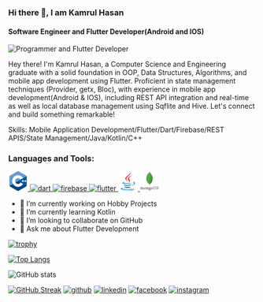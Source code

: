 ### Hi there 👋, I am Kamrul Hasan
#### Software Engineer and Flutter Developer(Android and IOS)
![Programmer and Flutter Developer](https://media.licdn.com/dms/image/v2/D5616AQFM0Iy1xbK5Sg/profile-displaybackgroundimage-shrink_350_1400/profile-displaybackgroundimage-shrink_350_1400/0/1673209820352?e=1741824000&v=beta&t=jzte10Dvo1XKUzHCYvJVwlLCIKCiZqQ1A6dLXFlJsjc)

Hey there! I'm Kamrul Hasan, a Computer Science and Engineering graduate with a solid foundation in OOP, Data Structures, Algorithms, and mobile app development using Flutter. Proficient in state management techniques (Provider, getx, Bloc), with experience in mobile app development(Android & IOS), including REST API integration and real-time as well as local database management using Sqflite and Hive. Let's connect and build something remarkable!

Skills: Mobile Application Development/Flutter/Dart/Firebase/REST APIS/State Management/Java/Kotlin/C++

<h3 align="left">Languages and Tools:</h3>
<p align="left"> <a href="https://www.w3schools.com/cpp/" target="_blank" rel="noreferrer"> <img src="https://raw.githubusercontent.com/devicons/devicon/master/icons/cplusplus/cplusplus-original.svg" alt="cplusplus" width="40" height="40"/> </a> <a href="https://dart.dev" target="_blank" rel="noreferrer"> <img src="https://www.vectorlogo.zone/logos/dartlang/dartlang-icon.svg" alt="dart" width="40" height="40"/> </a> <a href="https://firebase.google.com/" target="_blank" rel="noreferrer"> <img src="https://www.vectorlogo.zone/logos/firebase/firebase-icon.svg" alt="firebase" width="40" height="40"/> </a> <a href="https://flutter.dev" target="_blank" rel="noreferrer"> <img src="https://www.vectorlogo.zone/logos/flutterio/flutterio-icon.svg" alt="flutter" width="40" height="40"/> </a> <a href="https://www.java.com" target="_blank" rel="noreferrer"> <img src="https://raw.githubusercontent.com/devicons/devicon/master/icons/java/java-original.svg" alt="java" width="40" height="40"/> </a> <a href="https://www.mongodb.com/" target="_blank" rel="noreferrer"> <img src="https://raw.githubusercontent.com/devicons/devicon/master/icons/mongodb/mongodb-original-wordmark.svg" alt="mongodb" width="40" height="40"/> </a> </p>

- 🔭 I’m currently working on Hobby Projects 
- 🌱 I’m currently learning Kotlin
- 👯 I’m looking to collaborate on GitHub 
- 💬 Ask me about Flutter Development 




[![trophy](https://github-profile-trophy.vercel.app/?username=khsujon)](https://github.com/ryo-ma/github-profile-trophy)

[![Top Langs](https://github-readme-stats.vercel.app/api/top-langs/?username=khsujon)](https://github.com/anuraghazra/github-readme-stats)

![GitHub stats](https://github-readme-stats.vercel.app/api?username=khsujon&show_icons=true&count_private=true)  

<a href="https://git.io/streak-stats"><img src="https://github-readme-streak-stats.herokuapp.com?user=khsujon&theme=blue-green&hide_border=true" alt="GitHub Streak" /></a>
[<img src='https://cdn.jsdelivr.net/npm/simple-icons@3.0.1/icons/github.svg' alt='github' height='40'>](https://github.com/khsujon)  [<img src='https://cdn.jsdelivr.net/npm/simple-icons@3.0.1/icons/linkedin.svg' alt='linkedin' height='40'>](https://www.linkedin.com/in/khsujon/)  [<img src='https://cdn.jsdelivr.net/npm/simple-icons@3.0.1/icons/facebook.svg' alt='facebook' height='40'>](https://www.facebook.com/sn.kamrulhasan12)  [<img src='https://cdn.jsdelivr.net/npm/simple-icons@3.0.1/icons/instagram.svg' alt='instagram' height='40'>](https://www.instagram.com/mr_kamrulhasan/)  

